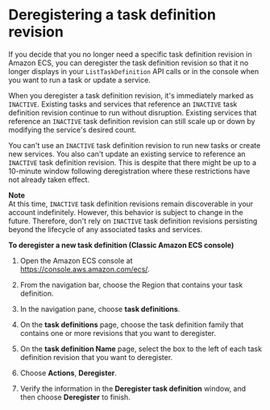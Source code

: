 # Deregistering a task definition revision<a name="deregister-task-definition"></a>

If you decide that you no longer need a specific task definition revision in Amazon ECS, you can deregister the task definition revision so that it no longer displays in your `ListTaskDefinition` API calls or in the console when you want to run a task or update a service\.

When you deregister a task definition revision, it's immediately marked as `INACTIVE`\. Existing tasks and services that reference an `INACTIVE` task definition revision continue to run without disruption\. Existing services that reference an `INACTIVE` task definition revision can still scale up or down by modifying the service's desired count\.

You can't use an `INACTIVE` task definition revision to run new tasks or create new services\. You also can't update an existing service to reference an `INACTIVE` task definition revision\. This is despite that there might be up to a 10\-minute window following deregistration where these restrictions have not already taken effect\.

**Note**  
At this time, `INACTIVE` task definition revisions remain discoverable in your account indefinitely\. However, this behavior is subject to change in the future\. Therefore, don't rely on `INACTIVE` task definition revisions persisting beyond the lifecycle of any associated tasks and services\.

**To deregister a new task definition \(Classic Amazon ECS console\)**

1. Open the Amazon ECS console at [https://console\.aws\.amazon\.com/ecs/](https://console.aws.amazon.com/ecs/)\.

1. From the navigation bar, choose the Region that contains your task definition\.

1. In the navigation pane, choose **task definitions**\.

1. On the **task definitions** page, choose the task definition family that contains one or more revisions that you want to deregister\.

1. On the **task definition Name** page, select the box to the left of each task definition revision that you want to deregister\.

1. Choose **Actions**, **Deregister**\.

1. Verify the information in the **Deregister task definition** window, and then choose **Deregister** to finish\.